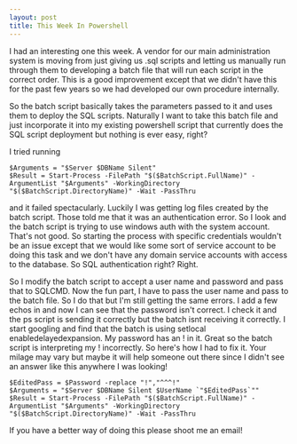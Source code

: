 ```yaml
---
layout: post
title: This Week In Powershell
---
```


I had an interesting one this week. A vendor for our main administration system is moving from just giving us .sql
scripts and letting us manually run through them to developing a batch file that will run each script in the correct order.
This is a good improvement except that we didn't have this for the past few years so we had developed our own procedure
internally.

So the batch script basically takes the parameters passed to it and uses them to deploy the SQL scripts. Naturally I
want to take this batch file and just incorporate it into my existing powershell script that currently does the SQL script
deployment but nothing is ever easy, right?

I tried running

```
$Arguments = "$Server $DBName Silent"
$Result = Start-Process -FilePath "$($BatchScript.FullName)" -ArgumentList "$Arguments" -WorkingDirectory "$($BatchScript.DirectoryName)" -Wait -PassThru

```

and it failed spectacularly. Luckily I was getting log files created by the batch script. Those told me that it was
an authentication error. So I look and the batch script is trying to use windows auth with the system account. That's
not good. So starting the process with specific credentials wouldn't be an issue except that we would like some sort of
service account to be doing this task and we don't have any domain service accounts with access to the database. So
SQL authentication right? Right.

So I modify the batch script to accept a user name and password and pass that to SQLCMD. Now the fun part, I have to pass
the user name and pass to the batch file. So I do that but I'm still getting the same errors. I add a few echos in and
now I can see that the password isn't correct. I check it and the ps script is sending it correctly but the batch isnt
receiving it correctly. I start googling and find that the batch is using setlocal enabledelayedexpansion. My password has
an ! in it. Great so the batch script is interpreting my ! incorrectly. So here's how I had to fix it. Your milage may
vary but maybe it will help someone out there since I didn't see an answer like this anywhere I was looking!

```
$EditedPass = $Password -replace "!","^^^!"
$Arguments = "$Server $DBName Silent $UserName `"$EditedPass`""
$Result = Start-Process -FilePath "$($BatchScript.FullName)" -ArgumentList "$Arguments" -WorkingDirectory "$($BatchScript.DirectoryName)" -Wait -PassThru
```

If you have a better way of doing this please shoot me an email!
